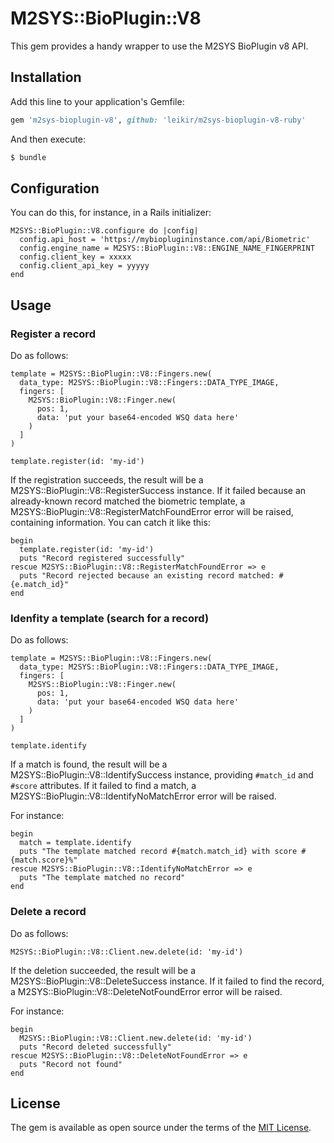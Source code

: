 # M2SYS::BioPlugin::V8

This gem provides a handy wrapper to use the M2SYS BioPlugin v8 API.

## Installation
Add this line to your application's Gemfile:

```ruby
gem 'm2sys-bioplugin-v8', github: 'leikir/m2sys-bioplugin-v8-ruby'
```

And then execute:
```bash
$ bundle
```

## Configuration

You can do this, for instance, in a Rails initializer:
```
M2SYS::BioPlugin::V8.configure do |config|
  config.api_host = 'https://mybioplugininstance.com/api/Biometric'
  config.engine_name = M2SYS::BioPlugin::V8::ENGINE_NAME_FINGERPRINT
  config.client_key = xxxxx
  config.client_api_key = yyyyy
end
```

## Usage

### Register a record

Do as follows:
```
template = M2SYS::BioPlugin::V8::Fingers.new(
  data_type: M2SYS::BioPlugin::V8::Fingers::DATA_TYPE_IMAGE,
  fingers: [
    M2SYS::BioPlugin::V8::Finger.new(
      pos: 1,
      data: 'put your base64-encoded WSQ data here'
    )
  ]
)

template.register(id: 'my-id')
```

If the registration succeeds, the result will be a M2SYS::BioPlugin::V8::RegisterSuccess instance.
If it failed because an already-known record matched the biometric template, a M2SYS::BioPlugin::V8::RegisterMatchFoundError error will be raised, containing information. You can catch it like this:
```
begin
  template.register(id: 'my-id')
  puts "Record registered successfully"
rescue M2SYS::BioPlugin::V8::RegisterMatchFoundError => e
  puts "Record rejected because an existing record matched: #{e.match_id}"
end
```

### Idenfity a template (search for a record)

Do as follows:
```
template = M2SYS::BioPlugin::V8::Fingers.new(
  data_type: M2SYS::BioPlugin::V8::Fingers::DATA_TYPE_IMAGE,
  fingers: [
    M2SYS::BioPlugin::V8::Finger.new(
      pos: 1,
      data: 'put your base64-encoded WSQ data here'
    )
  ]
)

template.identify
```

If a match is found, the result will be a M2SYS::BioPlugin::V8::IdentifySuccess instance, providing `#match_id` and `#score` attributes.
If it failed to find a match, a M2SYS::BioPlugin::V8::IdentifyNoMatchError error will be raised.

For instance:
```
begin
  match = template.identify
  puts "The template matched record #{match.match_id} with score #{match.score}%"
rescue M2SYS::BioPlugin::V8::IdentifyNoMatchError => e
  puts "The template matched no record"
end
```

### Delete a record

Do as follows:
```
M2SYS::BioPlugin::V8::Client.new.delete(id: 'my-id')
```

If the deletion succeeded, the result will be a M2SYS::BioPlugin::V8::DeleteSuccess instance.
If it failed to find the record, a M2SYS::BioPlugin::V8::DeleteNotFoundError error will be raised.

For instance:
```
begin
  M2SYS::BioPlugin::V8::Client.new.delete(id: 'my-id')
  puts "Record deleted successfully"
rescue M2SYS::BioPlugin::V8::DeleteNotFoundError => e
  puts "Record not found"
end
```

## License
The gem is available as open source under the terms of the [MIT License](https://opensource.org/licenses/MIT).
